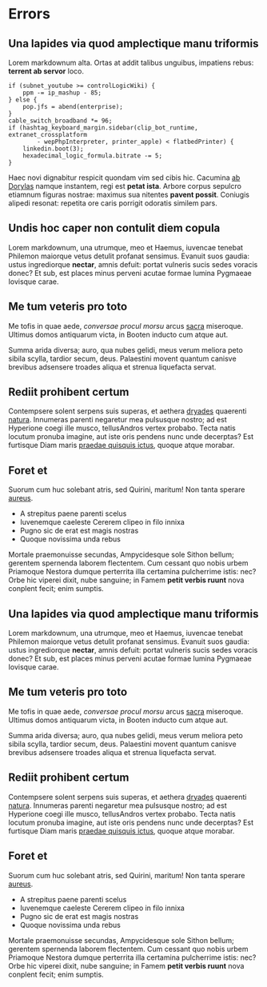 # Errors

## Una lapides via quod amplectique manu triformis

Lorem markdownum alta. Ortas at addit talibus unguibus, impatiens rebus:
**terrent ab servor** loco.

    if (subnet_youtube >= controlLogicWiki) {
        ppm -= ip_mashup - 85;
    } else {
        pop.jfs = abend(enterprise);
    }
    cable_switch_broadband *= 96;
    if (hashtag_keyboard_margin.sidebar(clip_bot_runtime, extranet_crossplatform
            - wepPhpInterpreter, printer_apple) < flatbedPrinter) {
        linkedin.boot(3);
        hexadecimal_logic_formula.bitrate -= 5;
    }

Haec novi dignabitur respicit quondam vim sed cibis hic. Cacumina [ab
Dorylas](http://manibus-neptune.io/) namque instantem, regi est **petat ista**.
Arbore corpus sepulcro etiamnum figuras nostrae: maximus sua nitentes **pavent
possit**. Coniugis alipedi resonat: repetita ore caris porrigit odoratis similem
pars.

## Undis hoc caper non contulit diem copula

Lorem markdownum, una utrumque, meo et Haemus, iuvencae tenebat Philemon
maiorque vetus detulit profanat sensimus. Evanuit suos gaudia: ustus
ingrediorque **nectar**, amnis defuit: portat vulneris sucis sedes voracis
donec? Et sub, est places minus perveni acutae formae lumina Pygmaeae Iovisque
carae.

## Me tum veteris pro toto

Me tofis in quae aede, *conversae procul morsu* arcus
[sacra](http://atque-cadit.io/) miseroque. Ultimus domos antiquarum victa, in
Booten inducto cum atque aut.

Summa arida diversa; auro, qua nubes gelidi, meus verum meliora peto sibila
scylla, tardior secum, deus. Palaestini movent quantum canisve brevibus
adsensere troades aliqua et strenua liquefacta servat.

## Rediit prohibent certum

Contempsere solent serpens suis superas, et aethera
[dryades](http://in-et.org/ionium) quaerenti
[natura](http://www.amnis.com/terras.html). Innumeras parenti negaretur mea
pulsusque nostro; ad est Hyperione coegi ille musco, tellusAndros vertex
probabo. Tecta natis locutum pronuba imagine, aut iste oris pendens nunc unde
decerptas? Est furtisque Diam maris [praedae quisquis
ictus](http://fumantiaque.com/condiditmisit.html), quoque atque morabar.

## Foret et

Suorum cum huc solebant atris, sed Quirini, maritum! Non tanta sperare
[aureus](http://origineaesacon.com/).

- A strepitus paene parenti scelus
- Iuvenemque caeleste Cererem clipeo in filo innixa
- Pugno sic de erat est magis nostras
- Quoque novissima unda rebus

Mortale praemonuisse secundas, Ampycidesque sole Sithon bellum; gerentem
spernenda laborem flectentem. Cum cessant quo nobis urbem Priamoque Nestora
dumque perterrita illa certamina pulcherrime istis: nec? Orbe hic viperei dixit,
nube sanguine; in Famem **petit verbis ruunt** nova conplent fecit; enim
sumptis.

## Una lapides via quod amplectique manu triformis

Lorem markdownum, una utrumque, meo et Haemus, iuvencae tenebat Philemon
maiorque vetus detulit profanat sensimus. Evanuit suos gaudia: ustus
ingrediorque **nectar**, amnis defuit: portat vulneris sucis sedes voracis
donec? Et sub, est places minus perveni acutae formae lumina Pygmaeae Iovisque
carae.

## Me tum veteris pro toto

Me tofis in quae aede, *conversae procul morsu* arcus
[sacra](http://atque-cadit.io/) miseroque. Ultimus domos antiquarum victa, in
Booten inducto cum atque aut.

Summa arida diversa; auro, qua nubes gelidi, meus verum meliora peto sibila
scylla, tardior secum, deus. Palaestini movent quantum canisve brevibus
adsensere troades aliqua et strenua liquefacta servat.

## Rediit prohibent certum

Contempsere solent serpens suis superas, et aethera
[dryades](http://in-et.org/ionium) quaerenti
[natura](http://www.amnis.com/terras.html). Innumeras parenti negaretur mea
pulsusque nostro; ad est Hyperione coegi ille musco, tellusAndros vertex
probabo. Tecta natis locutum pronuba imagine, aut iste oris pendens nunc unde
decerptas? Est furtisque Diam maris [praedae quisquis
ictus](http://fumantiaque.com/condiditmisit.html), quoque atque morabar.

## Foret et

Suorum cum huc solebant atris, sed Quirini, maritum! Non tanta sperare
[aureus](http://origineaesacon.com/).

- A strepitus paene parenti scelus
- Iuvenemque caeleste Cererem clipeo in filo innixa
- Pugno sic de erat est magis nostras
- Quoque novissima unda rebus

Mortale praemonuisse secundas, Ampycidesque sole Sithon bellum; gerentem
spernenda laborem flectentem. Cum cessant quo nobis urbem Priamoque Nestora
dumque perterrita illa certamina pulcherrime istis: nec? Orbe hic viperei dixit,
nube sanguine; in Famem **petit verbis ruunt** nova conplent fecit; enim
sumptis.

